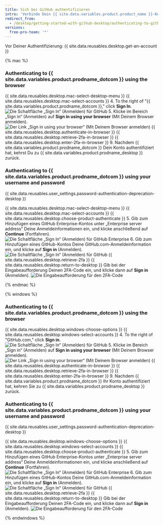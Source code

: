 ```yaml
---
title: Sich bei GitHub authentifizieren
intro: 'Verbinde Dein {{ site.data.variables.product.product_name }}-Konto mit {{ site.data.variables.product.prodname_desktop }}.'
redirect_from:
  - /desktop/getting-started-with-github-desktop/authenticating-to-github-using-the-browser
versions:
  free-pro-team: '*'
---
```


Vor Deiner Authentifizierung: {{ site.data.reusables.desktop.get-an-account }}

{% mac %}

### Authenticating to {{ site.data.variables.product.prodname_dotcom }} using the browser

{{ site.data.reusables.desktop.mac-select-desktop-menu }}
{{ site.data.reusables.desktop.mac-select-accounts }}
4. To the right of "{{ site.data.variables.product.prodname_dotcom }}," click **Sign In**. ![Die Schaltfläche „Sign In“ (Anmelden) für GitHub](/assets/images/help/desktop/mac-sign-in-github.png)
5. Klicke im Bereich „Sign in“ (Anmelden) auf **Sign in using your browser** (Mit Deinem Browser anmelden). ![Der Link „Sign in using your browser“ (Mit Deinem Browser anmelden)](/assets/images/help/desktop/mac-sign-in-browser.png)
{{ site.data.reusables.desktop.authenticate-in-browser }}
{{ site.data.reusables.desktop.retrieve-2fa-in-browser }}
{{ site.data.reusables.desktop.enter-2fa-in-browser }}
9. Nachdem {{ site.data.variables.product.prodname_dotcom }} Dein Konto authentifiziert hat, kehrst Du zu {{ site.data.variables.product.prodname_desktop }} zurück.

### Authenticating to {{ site.data.variables.product.prodname_dotcom }} using your username and password

{{ site.data.reusables.user_settings.password-authentication-deprecation-desktop }}

{{ site.data.reusables.desktop.mac-select-desktop-menu }}
{{ site.data.reusables.desktop.mac-select-accounts }}
{{ site.data.reusables.desktop.choose-product-authenticate }}
5. Gib zum Hinzufügen eines GitHub Enterprise-Kontos unter „Enterprise server address“ Deine Anmeldeinformationen ein, und klicke anschließend auf **Continue** (Fortfahren). ![Die Schaltfläche „Sign In“ (Anmelden) für GitHub Enterprise](/assets/images/help/desktop/mac-sign-in-button-enterprise.png)
6. Gib zum Hinzufügen eines GitHub-Kontos Deine GitHub.com-Anmeldeinformation ein, und klicke auf **Sign in** (Anmelden). ![Die Schaltfläche „Sign In“ (Anmelden) für GitHub](/assets/images/help/desktop/mac-sign-in-button.png)
{{ site.data.reusables.desktop.retrieve-2fa }}
{{ site.data.reusables.desktop.return-to-desktop }} Gib bei der Eingabeaufforderung Deinen 2FA-Code ein, und klicke dann auf **Sign in** (Anmelden). ![Die Eingabeaufforderung für den 2FA-Code](/assets/images/help/desktop/mac-2fa-code-prompt.png)

{% endmac %}

{% windows %}

### Authenticating to {{ site.data.variables.product.prodname_dotcom }} using the browser

{{ site.data.reusables.desktop.windows-choose-options }}
{{ site.data.reusables.desktop.windows-select-accounts }}
4. To the right of "GitHub.com," click **Sign in**. ![Die Schaltfläche „Sign In“ (Anmelden) für GitHub](/assets/images/help/desktop/windows-sign-in-github.png)
5. Klicke im Bereich „Sign in“ (Anmelden) auf **Sign in using your browser** (Mit Deinem Browser anmelden). ![Der Link „Sign in using your browser“ (Mit Deinem Browser anmelden)](/assets/images/help/desktop/windows-sign-in-browser.png)
{{ site.data.reusables.desktop.authenticate-in-browser }}
{{ site.data.reusables.desktop.retrieve-2fa-in-browser }}
{{ site.data.reusables.desktop.enter-2fa-in-browser }}
9. Nachdem {{ site.data.variables.product.prodname_dotcom }} Ihr Konto authentifiziert hat, kehren Sie zu {{ site.data.variables.product.prodname_desktop }} zurück.

### Authenticating to {{ site.data.variables.product.prodname_dotcom }} using your username and password


{{ site.data.reusables.user_settings.password-authentication-deprecation-desktop }}

{{ site.data.reusables.desktop.windows-choose-options }}
{{ site.data.reusables.desktop.windows-select-accounts }}
{{ site.data.reusables.desktop.choose-product-authenticate }}
5. Gib zum Hinzufügen eines GitHub Enterprise-Kontos unter „Enterprise server address“ Deine Anmeldeinformationen ein, und klicke anschließend auf **Continue** (Fortfahren). ![Die Schaltfläche „Sign In“ (Anmelden) für GitHub Enterprise](/assets/images/help/desktop/windows-sign-in-button-enterprise.png)
6. Gib zum Hinzufügen eines GitHub-Kontos Deine GitHub.com-Anmeldeinformation ein, und klicke auf **Sign in** (Anmelden). ![Die Schaltfläche „Sign In“ (Anmelden) für GitHub](/assets/images/help/desktop/windows-sign-in-button.png)
{{ site.data.reusables.desktop.retrieve-2fa }}
{{ site.data.reusables.desktop.return-to-desktop }} Gib bei der Eingabeaufforderung Deinen 2FA-Code ein, und klicke dann auf **Sign in** (Anmelden). ![Die Eingabeaufforderung für den 2FA-Code](/assets/images/help/desktop/windows-2fa-code-prompt.png)

{% endwindows %}

